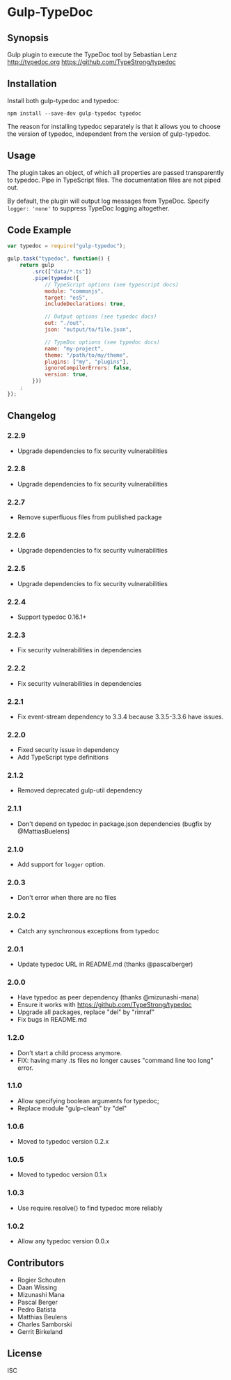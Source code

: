 # Gulp-TypeDoc

## Synopsis

Gulp plugin to execute the TypeDoc tool by Sebastian Lenz
http://typedoc.org
https://github.com/TypeStrong/typedoc

## Installation

Install both gulp-typedoc and typedoc:

```
npm install --save-dev gulp-typedoc typedoc
```

The reason for installing typedoc separately is that it allows you to choose the version of typedoc, independent from the version of gulp-typedoc.

## Usage

The plugin takes an object, of which all properties are passed transparently to typedoc. Pipe in TypeScript files. The documentation files are not piped out.

By default, the plugin will output log messages from TypeDoc. Specify `logger: 'none'` to suppress TypeDoc logging altogether.

## Code Example

```javascript
var typedoc = require("gulp-typedoc");

gulp.task("typedoc", function() {
	return gulp
		.src(["data/*.ts"])
		.pipe(typedoc({
			// TypeScript options (see typescript docs)
			module: "commonjs",
			target: "es5",
			includeDeclarations: true,

			// Output options (see typedoc docs)
			out: "./out",
			json: "output/to/file.json",

			// TypeDoc options (see typedoc docs)
			name: "my-project",
			theme: "/path/to/my/theme",
			plugins: ["my", "plugins"],
			ignoreCompilerErrors: false,
			version: true,
		}))
	;
});
```

## Changelog

### 2.2.9

* Upgrade dependencies to fix security vulnerabilities

### 2.2.8

* Upgrade dependencies to fix security vulnerabilities

### 2.2.7

* Remove superfluous files from published package

### 2.2.6

* Upgrade dependencies to fix security vulnerabilities

### 2.2.5

* Upgrade dependencies to fix security vulnerabilities

### 2.2.4

* Support typedoc 0.16.1+

### 2.2.3

* Fix security vulnerabilities in dependencies

### 2.2.2

* Fix security vulnerabilities in dependencies

### 2.2.1

* Fix event-stream dependency to 3.3.4 because 3.3.5-3.3.6 have issues.

### 2.2.0

* Fixed security issue in dependency
* Add TypeScript type definitions

### 2.1.2

* Removed deprecated gulp-util dependency

### 2.1.1

* Don't depend on typedoc in package.json dependencies (bugfix by @MattiasBuelens)

### 2.1.0

* Add support for `logger` option.

### 2.0.3

* Don't error when there are no files

### 2.0.2

* Catch any synchronous exceptions from typedoc

### 2.0.1

* Update typedoc URL in README.md (thanks @pascalberger)

### 2.0.0

* Have typedoc as peer dependency (thanks @mizunashi-mana)
* Ensure it works with https://github.com/TypeStrong/typedoc
* Upgrade all packages, replace "del" by "rimraf"
* Fix bugs in README.md

### 1.2.0

* Don't start a child process anymore.
* FIX: having many .ts files no longer causes "command line too long" error.

### 1.1.0

* Allow specifying boolean arguments for typedoc;
* Replace module "gulp-clean" by "del"

### 1.0.6

* Moved to typedoc version 0.2.x

### 1.0.5

* Moved to typedoc version 0.1.x

### 1.0.3

* Use require.resolve() to find typedoc more reliably

### 1.0.2

* Allow any typedoc version 0.0.x

## Contributors

* Rogier Schouten
* Daan Wissing
* Mizunashi Mana
* Pascal Berger
* Pedro Batista
* Matthias Beulens
* Charles Samborski
* Gerrit Birkeland

## License

ISC
